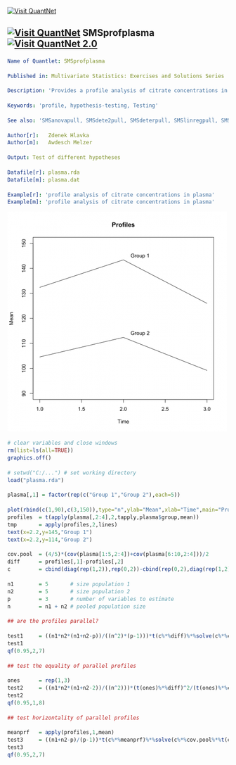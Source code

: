 

[<img src="https://github.com/QuantLet/Styleguide-and-Validation-procedure/blob/master/pictures/banner.png" alt="Visit QuantNet">](http://quantlet.de/index.php?p=info)

## [<img src="https://github.com/QuantLet/Styleguide-and-Validation-procedure/blob/master/pictures/qloqo.png" alt="Visit QuantNet">](http://quantlet.de/) **SMSprofplasma** [<img src="https://github.com/QuantLet/Styleguide-and-Validation-procedure/blob/master/pictures/QN2.png" width="60" alt="Visit QuantNet 2.0">](http://quantlet.de/d3/ia)


```yaml
Name of Quantlet: SMSprofplasma

Published in: Multivariate Statistics: Exercises and Solutions Series 

Description: 'Provides a profile analysis of citrate concentrations in plasma.'

Keywords: 'profile, hypothesis-testing, Testing'

See also: 'SMSanovapull, SMSdete2pull, SMSdeterpull, SMSlinregpull, SMSscabank45, SMScovbank'

Author[r]:   Zdenek Hlavka
Author[m]:   Awdesch Melzer

Output: Test of different hypotheses

Datafile[r]: plasma.rda
Datafile[m]: plasma.dat

Example[r]: 'profile analysis of citrate concentrations in plasma'
Example[m]: 'profile analysis of citrate concentrations in plasma'

```


![Picture1](SMSprofplasma_r.png)


```R
# clear variables and close windows
rm(list=ls(all=TRUE))
graphics.off()

# setwd("C:/...") # set working directory
load("plasma.rda")

plasma[,1] = factor(rep(c("Group 1","Group 2"),each=5))

plot(rbind(c(1,90),c(3,150)),type="n",ylab="Mean",xlab="Time",main="Profiles")
profiles  = t(apply(plasma[,2:4],2,tapply,plasma$group,mean))
tmp       = apply(profiles,2,lines)
text(x=2.2,y=145,"Group 1")
text(x=2.2,y=114,"Group 2")

cov.pool  = (4/5)*(cov(plasma[1:5,2:4])+cov(plasma[6:10,2:4]))/2
diff      = profiles[,1]-profiles[,2]
c         = cbind(diag(rep(1,2)),rep(0,2))-cbind(rep(0,2),diag(rep(1,2)))

n1        = 5       # size population 1
n2        = 5       # size population 2
p         = 3       # number of variables to estimate
n         = n1 + n2 # pooled population size

## are the profiles parallel?

test1     = ((n1*n2*(n1+n2-p))/((n^2)*(p-1)))*t(c%*%diff)%*%solve(c%*%cov.pool%*%t(c))%*%c%*%diff
test1
qf(0.95,2,7)

## test the equality of parallel profiles

ones      = rep(1,3)
test2     = ((n1*n2*(n1+n2-2))/((n^2)))*(t(ones)%*%diff)^2/(t(ones)%*%cov.pool%*%ones)
test2
qf(0.95,1,8)

## test horizontality of parallel profiles

meanprf   = apply(profiles,1,mean)
test3     = ((n1+n2-p)/(p-1))*t(c%*%meanprf)%*%solve(c%*%cov.pool%*%t(c))%*%c%*%meanprf
test3
qf(0.95,2,7)

```
